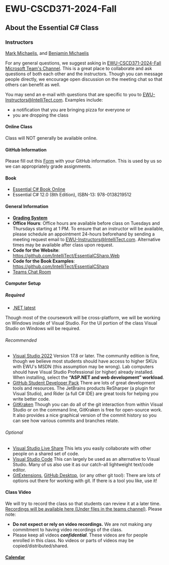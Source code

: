 # EWU-CSCD371-2024-Fall

## About the Essential C# Class

### Instructors

[Mark Michaelis](https://github.com/MarkMichaelis), and [Benjamin Michaelis](https://github.com/BenjaminMichaelis)

For any general questions, we suggest asking in [EWU-CSCD371-2024-Fall Microsoft Team's Channel](https://teams.microsoft.com/l/channel/19%3APqQNSyljsFKuv1NPEw0n4i7WtfFr_yq2qb-Bw2WaLuU1%40thread.tacv2/General?groupId=aaeb7301-d4ff-4c7b-af53-ea99754316b2&tenantId=37321907-14a5-4390-987d-ec0c66c655cd). This is a great place to collaborate and ask questions of both each other and the instructors. Though you can message people directly, we encourage open discussion on the meeting chat so that others can benefit as well.

You may send an e-mail with questions that are specific to you to <EWU-Instructors@IntelliTect.com>. Examples include:

* a notification that you are bringing pizza for everyone or
* you are dropping the class

#### Online Class

Class will NOT generally be available online.

#### GitHub Information

Please fill out this [Form](https://forms.office.com/r/b02Uv5u0fe) with your GitHub information. This is used by us so we can appropriately grade assignments.

#### Book

* [Essential C# Book Online](https://EssentialCSharp.com)
* Essential C# 12.0 (8th Edition), ISBN-13: 978-0138219512

#### General Information

* [**Grading System**](./Docs/Homework-Grading.md)
* **Office Hours**: Office hours are available before class on Tuesdays and Thursdays starting at 1 PM.  To ensure that an instructor will be available, please schedule an appointment 24-hours beforehand by sending a meeting request email to <EWU-Instructors@IntelliTect.com>.  Alternative times may be available after class upon request.
* **Code for the Website**: <https://github.com/IntelliTect/EssentialCSharp.Web>
* **Code for the Book Examples**: <https://github.com/IntelliTect/EssentialCSharp>
* [Teams Chat Room](https://teams.microsoft.com/l/channel/19%3APqQNSyljsFKuv1NPEw0n4i7WtfFr_yq2qb-Bw2WaLuU1%40thread.tacv2/General?groupId=aaeb7301-d4ff-4c7b-af53-ea99754316b2&tenantId=37321907-14a5-4390-987d-ec0c66c655cd)

#### Computer Setup

##### Required

* [.NET latest](https://dotnet.microsoft.com/download)

Though most of the coursework will be cross-platform, we will be working on Windows inside of Visual Studio. For the UI portion of the class Visual Studio on Windows will be required.

###### Recommended

* [Visual Studio 2022](https://visualstudio.microsoft.com/downloads/)
  Version 17.8 or later. The community edition is fine, though we believe most students should have access to higher SKUs with EWU's MSDN (this assumption may be wrong). Lab computers should have Visual Studio Professional (or higher) already installed. When installing, select the **“ASP.NET and web development” workload**.
* [GitHub Student Developer Pack](https://education.github.com/students)
  There are lots of great development tools and resources. The JetBrains products ReSharper (a plugin for Visual Studio), and Rider (a full C# IDE) are great tools for helping you write better code.
* [GitKraken](https://www.gitkraken.com/invite/bX2Nqsqr)
  Though you can do all of the git interaction from within Visual Studio or on the command line, GitKraken is free for open-source work. It also provides a nice graphical version of the commit history so you can see how various commits and branches relate.

###### Optional

* [Visual Studio Live Share](https://visualstudio.microsoft.com/services/live-share/) This lets you easily collaborate with other people on a shared set of code.
* [Visual Studio Code](https://code.visualstudio.com/) This can largely be used as an alternative to Visual Studio. Many of us also use it as our catch-all lightweight text/code editor.
* [GitExtensions](https://gitextensions.github.io/), [GitHub Desktop](https://desktop.github.com/), (or any other git tool): There are lots of options out there for working with git. If there is a tool you like, use it!

#### Class Video

We will try to record the class so that students can review it at a later time. [Recordings will be available here (Under files in the teams channel)](https://intellitectsp.sharepoint.com/:f:/r/sites/EWU-CSCD371-2024-Fall/Shared%20Documents/General/Class%20Recordings).
Please note:

* **Do not expect or rely on video recordings.**  We are not making any commitment to having video recordings of the class.
* Please keep all videos ***confidential***. These videos are for people enrolled in this class.  No videos or parts of videos may be copied/distributed/shared.

#### [Calendar](./Docs/Schedule.md)
